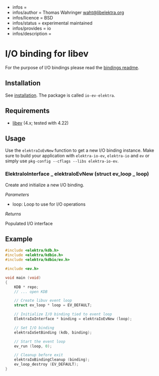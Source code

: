 - infos =
- infos/author = Thomas Wahringer <waht@libelektra.org>
- infos/licence = BSD
- infos/status = experimental maintained
- infos/provides = io
- infos/description =

# I/O binding for libev

For the purpose of I/O bindings please read the
[bindings readme](https://www.libelektra.org/bindings/readme#i-o-bindings).

## Installation

See [installation](/doc/INSTALL.md).
The package is called `io-ev-elektra`.

## Requirements

- [libev](http://libev.schmorp.de) (4.x; tested with 4.22)

## Usage

Use the `elektraIoEvNew` function to get a new I/O binding instance.
Make sure to build your application with `elektra-io-ev`, `elektra-io` and `ev` or
simply use `pkg-config --cflags --libs elektra-io-ev`.

### ElektraIoInterface _ elektraIoEvNew (struct ev_loop _ loop)

Create and initialize a new I/O binding.

_Parameters_

- loop: Loop to use for I/O operations

_Returns_

Populated I/O interface

## Example

```C
#include <elektra/kdb.h>
#include <elektra/kdbio.h>
#include <elektra/kdbio/ev.h>

#include <ev.h>

void main (void)
{
	KDB * repo;
	// ... open KDB

	// Create libuv event loop
	struct ev_loop * loop = EV_DEFAULT;

	// Initialize I/O binding tied to event loop
	ElektraIoInterface * binding = elektraIoEvNew (loop);

	// Set I/O binding
	elektraIoSetBinding (kdb, binding);

	// Start the event loop
	ev_run (loop, 0);

	// Cleanup before exit
	elektraIoBindingCleanup (binding);
	ev_loop_destroy (EV_DEFAULT);
}
```
